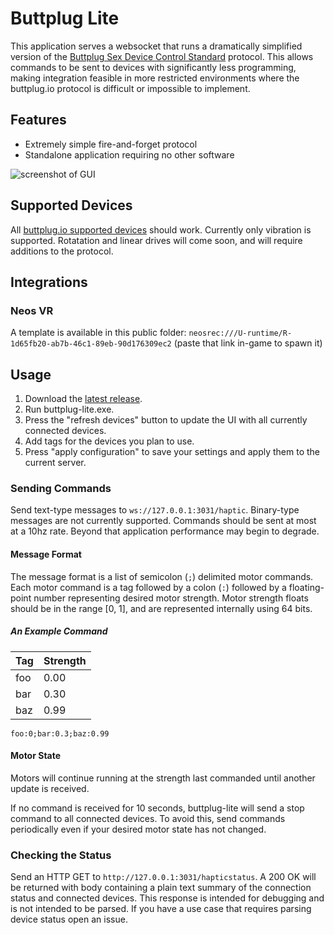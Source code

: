 # Buttplug Lite
This application serves a websocket that runs a dramatically simplified version of the [Buttplug Sex Device Control Standard](https://buttplug-spec.docs.buttplug.io/) protocol. This allows commands to be sent to devices with significantly less programming, making integration feasible in more restricted environments where the buttplug.io protocol is difficult or impossible to implement.

## Features
- Extremely simple fire-and-forget protocol
- Standalone application requiring no other software

![screenshot of GUI](https://raw.githubusercontent.com/wiki/runtime-shady-backroom/intiface-proxy/images/buttplug-lite-0.4.1.png)


## Supported Devices
All [buttplug.io supported devices](https://iostindex.com/?filtersChanged=1&filter0ButtplugSupport=7) should work. Currently only vibration is supported. Rotatation and linear drives will come soon, and will require additions to the protocol.

## Integrations
### Neos VR
A template is available in this public folder: `neosrec:///U-runtime/R-1d65fb20-ab7b-46c1-89eb-90d176309ec2` (paste that link in-game to spawn it)

## Usage
1. Download the [latest release](https://github.com/runtime-shady-backroom/intiface-proxy/releases/latest).
2. Run buttplug-lite.exe.
3. Press the "refresh devices" button to update the UI with all currently connected devices.
4. Add tags for the devices you plan to use.
5. Press "apply configuration" to save your settings and apply them to the current server.

### Sending Commands
Send text-type messages to `ws://127.0.0.1:3031/haptic`. Binary-type messages are not currently supported. Commands should be sent at most at a 10hz rate. Beyond that application performance may begin to degrade.

#### Message Format
The message format is a list of semicolon (`;`) delimited motor commands. Each motor command is a tag followed by a colon (`:`) followed by a floating-point number representing desired motor strength. Motor strength floats should be in the range [0, 1], and are represented internally using 64 bits.

##### An Example Command

| Tag | Strength
| --- | ---
| foo | 0.00
| bar | 0.30
| baz | 0.99

```
foo:0;bar:0.3;baz:0.99
```

#### Motor State
Motors will continue running at the strength last commanded until another update is received.

If no command is received for 10 seconds, buttplug-lite will send a stop command to all connected devices. To avoid this, send commands periodically even if your desired motor state has not changed.

### Checking the Status
Send an HTTP GET to `http://127.0.0.1:3031/hapticstatus`. A 200 OK will be returned with body containing a plain text summary of the connection status and connected devices. This response is intended for debugging and is not intended to be parsed. If you have a use case that requires parsing device status open an issue.
